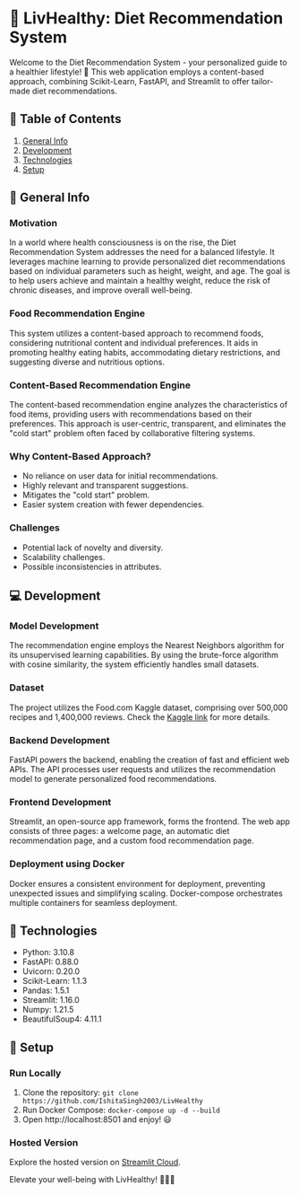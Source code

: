 # 🥗 LivHealthy:  Diet Recommendation System

Welcome to the Diet Recommendation System - your personalized guide to a healthier lifestyle! 🌿 This web application employs a content-based approach, combining Scikit-Learn, FastAPI, and Streamlit to offer tailor-made diet recommendations.

## 📑 Table of Contents
1. [General Info](#general-info)
2. [Development](#development)
3. [Technologies](#technologies)
4. [Setup](#setup)

## 📜 General Info

### Motivation
In a world where health consciousness is on the rise, the Diet Recommendation System addresses the need for a balanced lifestyle. It leverages machine learning to provide personalized diet recommendations based on individual parameters such as height, weight, and age. The goal is to help users achieve and maintain a healthy weight, reduce the risk of chronic diseases, and improve overall well-being.

### Food Recommendation Engine
This system utilizes a content-based approach to recommend foods, considering nutritional content and individual preferences. It aids in promoting healthy eating habits, accommodating dietary restrictions, and suggesting diverse and nutritious options.

### Content-Based Recommendation Engine
The content-based recommendation engine analyzes the characteristics of food items, providing users with recommendations based on their preferences. This approach is user-centric, transparent, and eliminates the "cold start" problem often faced by collaborative filtering systems.

### Why Content-Based Approach?
- No reliance on user data for initial recommendations.
- Highly relevant and transparent suggestions.
- Mitigates the "cold start" problem.
- Easier system creation with fewer dependencies.

### Challenges
- Potential lack of novelty and diversity.
- Scalability challenges.
- Possible inconsistencies in attributes.

## 💻 Development

### Model Development
The recommendation engine employs the Nearest Neighbors algorithm for its unsupervised learning capabilities. By using the brute-force algorithm with cosine similarity, the system efficiently handles small datasets.

### Dataset
The project utilizes the Food.com Kaggle dataset, comprising over 500,000 recipes and 1,400,000 reviews. Check the [Kaggle link](https://www.kaggle.com/shuyangli94/food-com-recipes-and-user-interactions) for more details.

### Backend Development
FastAPI powers the backend, enabling the creation of fast and efficient web APIs. The API processes user requests and utilizes the recommendation model to generate personalized food recommendations.

### Frontend Development
Streamlit, an open-source app framework, forms the frontend. The web app consists of three pages: a welcome page, an automatic diet recommendation page, and a custom food recommendation page.

### Deployment using Docker
Docker ensures a consistent environment for deployment, preventing unexpected issues and simplifying scaling. Docker-compose orchestrates multiple containers for seamless deployment.

## 🚀 Technologies

- Python: 3.10.8
- FastAPI: 0.88.0
- Uvicorn: 0.20.0
- Scikit-Learn: 1.1.3
- Pandas: 1.5.1
- Streamlit: 1.16.0
- Numpy: 1.21.5
- BeautifulSoup4: 4.11.1

## 🐳 Setup

### Run Locally
1. Clone the repository: `git clone https://github.com/IshitaSingh2003/LivHealthy`
2. Run Docker Compose: `docker-compose up -d --build`
3. Open http://localhost:8501 and enjoy! 😃

### Hosted Version
Explore the hosted version on [Streamlit Cloud](https://diet-recommendation-system.streamlit.app/).


Elevate your well-being with LivHealthy! 🌱🏋️‍♂️

